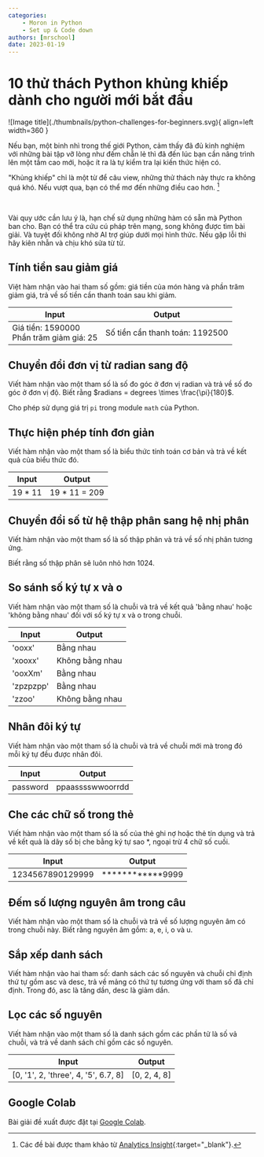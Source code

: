 ```yaml
---
categories:
    - Moron in Python
    - Set up & Code down
authors: [mrschool]
date: 2023-01-19
---
```


# 10 thử thách Python khủng khiếp dành cho người mới bắt đầu

<div class="result" markdown>
![Image title](./thumbnails/python-challenges-for-beginners.svg){ align=left width=360 }

Nếu bạn, một binh nhì trong thế giới Python, cảm thấy đã đủ kinh nghiệm với những bài tập vỡ lòng như đếm chẵn lẻ thì đã đến lúc bạn cần nâng trình lên một tầm cao mới, hoặc ít ra là tự kiểm tra lại kiến thức hiện có.

"Khủng khiếp" chỉ là một từ để câu view, những thử thách này thực ra không quá khó. Nếu vượt qua, bạn có thể mơ đến những điều cao hơn. [^1]
</div>

[^1]: Các đề bài được tham khảo từ [Analytics Insight](https://www.analyticsinsight.net/latest-news/top-10-advanced-python-code-challenges-for-beginners-in-2023){:target="_blank"}.

<br>

<!-- more -->

Vài quy ước cần lưu ý là, hạn chế sử dụng những hàm có sẵn mà Python ban cho. Bạn có thể tra cứu cú pháp trên mạng, song không được tìm bài giải. Và tuyệt đối không nhờ AI trợ giúp dưới mọi hình thức. Nếu gặp lỗi thì hãy kiên nhẫn và chịu khó sửa từ từ.

## Tính tiền sau giảm giá

Việt hàm nhận vào hai tham số gồm: giá tiền của món hàng và phần trăm giảm giá, trả về số tiền cần thanh toán sau khi giảm.

| Input | Output |
| --- | --- |
| Giá tiền: 1590000 <br> Phần trăm giảm giá: 25 | Số tiền cần thanh toán: 1192500 |

## Chuyển đổi đơn vị từ radian sang độ

Viết hàm nhận vào một tham số là số đo góc ở đơn vị radian và trả về số đo góc ở đơn vị độ. Biết rằng $radians = degrees \times \frac{\pi}{180}$.

Cho phép sử dụng giá trị `pi` trong module `math` của Python. 

## Thực hiện phép tính đơn giản

Viết hàm nhận vào một tham số là biểu thức tính toán cơ bản và trả về kết quả của biểu thức đó.

| Input | Output |
| --- | --- |
|19 * 11 | 19 * 11 = 209 |

## Chuyển đổi số từ hệ thập phân sang hệ nhị phân

Viết hàm nhận vào một tham số là số thập phân và trả về số nhị phân tương ứng.

Biết rằng số thập phân sẽ luôn nhỏ hơn 1024.

## So sánh số ký tự x và o

Viết hàm nhận vào một tham số là chuỗi và trả về kết quả 'bằng nhau' hoặc 'không bằng nhau' đối với số ký tự x và o trong chuỗi.

| Input | Output |
| --- | --- |
| 'ooxx' | Bằng nhau |
| 'xooxx' | Không bằng nhau |
| 'ooxXm' | Bằng nhau |
| 'zpzpzpp' | Bằng nhau |
| 'zzoo' | Không bằng nhau |

## Nhân đôi ký tự

Viết hàm nhận vào một tham số là chuỗi và trả về chuỗi mới mà trong đó mỗi ký tự đều được nhân đôi.

| Input | Output |
| --- | --- |
| password | ppaasssswwoorrdd |

## Che các chữ số trong thẻ

Viết hàm nhận vào một tham số là số của thẻ ghi nợ hoặc thẻ tín dụng và trả về kết quả là dãy số bị che bằng ký tự sao *, ngoại trừ 4 chữ số cuối.

| Input | Output |
| --- | --- |
| 1234567890129999 | ************9999 |

## Đếm số lượng nguyên âm trong câu

Viết hàm nhận vào một tham số là chuỗi và trả về số lượng nguyên âm có trong chuỗi này. Biết rằng nguyên âm gồm: a, e, i, o và u.

## Sắp xếp danh sách

Viết hàm nhận vào hai tham số: danh sách các số nguyên và chuỗi chỉ định thứ tự gồm asc và desc, trả về mảng có thứ tự tương ứng với tham số đã chỉ định. Trong đó, asc là tăng dần, desc là giảm dần.

## Lọc các số nguyên

Viết hàm nhận vào một tham số là danh sách gồm các phần tử là số vả chuỗi, và trả về danh sách chỉ gồm các số nguyên.

| Input | Output |
| --- | --- |
| [0, '1', 2, 'three', 4, '5', 6.7, 8] | [0, 2, 4, 8] |

## Google Colab

Bài giải đề xuất được đặt tại <a href="https://colab.research.google.com/drive/1dI7VV1hk2dhUfmyM92Yd4nhrkPMy5EIy?usp=sharing" target="_blank">Google Colab</a>.